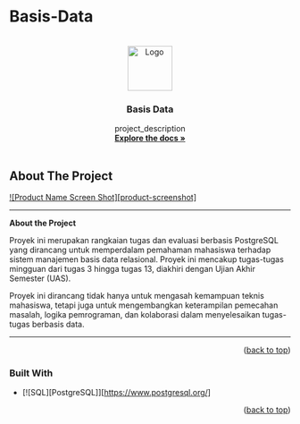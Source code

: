 # Basis-Data
<!-- Improved compatibility of back to top link: See: https://github.com/othneildrew/Best-README-Template/pull/73 -->
<a id="readme-top"></a>
<!--
*** Thanks for checking out the Best-README-Template. If you have a suggestion
*** that would make this better, please fork the repo and create a pull request
*** or simply open an issue with the tag "enhancement".
*** Don't forget to give the project a star!
*** Thanks again! Now go create something AMAZING! :D
-->



<!-- PROJECT SHIELDS -->
<!--
*** I'm using markdown "reference style" links for readability.
*** Reference links are enclosed in brackets [ ] instead of parentheses ( ).
*** See the bottom of this document for the declaration of the reference variables
*** for contributors-url, forks-url, etc. This is an optional, concise syntax you may use.
*** https://www.markdownguide.org/basic-syntax/#reference-style-links
-->




<!-- PROJECT LOGO -->
<br />
<div align="center">
  <a href="https://github.com/Zeinkunn">
    <img src="https://1000logos.net/wp-content/uploads/2020/08/PostgreSQL-Logo.png" alt="Logo" width="80" height="80">
  </a>

<h3 align="center">Basis Data</h3>

  <p align="center">
    project_description
    <br />
    <a href="https://github.com/github_username/repo_name"><strong>Explore the docs »</strong></a>
    <br />
    <br />
  </p>
</div>



<!-- ABOUT THE PROJECT -->
## About The Project

[![Product Name Screen Shot][product-screenshot]](https://example.com)

---

**About the Project**  

Proyek ini merupakan rangkaian tugas dan evaluasi berbasis PostgreSQL yang dirancang untuk memperdalam pemahaman mahasiswa terhadap sistem manajemen basis data relasional. Proyek ini mencakup tugas-tugas mingguan dari tugas 3 hingga tugas 13, diakhiri dengan Ujian Akhir Semester (UAS).  

Proyek ini dirancang tidak hanya untuk mengasah kemampuan teknis mahasiswa, tetapi juga untuk mengembangkan keterampilan pemecahan masalah, logika pemrograman, dan kolaborasi dalam menyelesaikan tugas-tugas berbasis data.  

---  

<p align="right">(<a href="#readme-top">back to top</a>)</p>



### Built With

* [![SQL][PostgreSQL]][https://www.postgresql.org/]

<p align="right">(<a href="#readme-top">back to top</a>)</p>